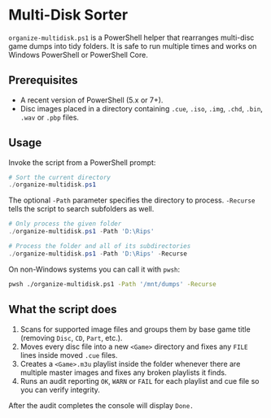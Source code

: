 # Multi-Disk Sorter

`organize-multidisk.ps1` is a PowerShell helper that rearranges multi-disc game dumps into tidy folders. It is safe to run multiple times and works on Windows PowerShell or PowerShell Core.

## Prerequisites

* A recent version of PowerShell (5.x or 7+).
* Disc images placed in a directory containing `.cue`, `.iso`, `.img`, `.chd`, `.bin`, `.wav` or `.pbp` files.

## Usage

Invoke the script from a PowerShell prompt:

```powershell
# Sort the current directory
./organize-multidisk.ps1
```

The optional `-Path` parameter specifies the directory to process. `-Recurse` tells the script to search subfolders as well.

```powershell
# Only process the given folder
./organize-multidisk.ps1 -Path 'D:\Rips'

# Process the folder and all of its subdirectories
./organize-multidisk.ps1 -Path 'D:\Rips' -Recurse
```

On non-Windows systems you can call it with `pwsh`:

```bash
pwsh ./organize-multidisk.ps1 -Path '/mnt/dumps' -Recurse
```

## What the script does

1. Scans for supported image files and groups them by base game title (removing `Disc`, `CD`, `Part`, etc.).
2. Moves every disc file into a new `<Game>` directory and fixes any `FILE` lines inside moved `.cue` files.
3. Creates a `<Game>.m3u` playlist inside the folder whenever there are multiple master images and fixes any broken playlists it finds.
4. Runs an audit reporting `OK`, `WARN` or `FAIL` for each playlist and cue file so you can verify integrity.

After the audit completes the console will display `Done.`

